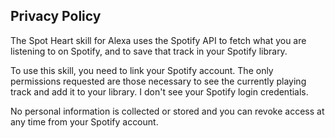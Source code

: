## Privacy Policy

The Spot Heart skill for Alexa uses the Spotify API to fetch what you are listening to on Spotify, and to save that track in your Spotify library.

To use this skill, you need to link your Spotify account. The only permissions requested are those necessary to see the currently playing track and add it to your library. I don't see your Spotify login credentials.

No personal information is collected or stored and you can revoke access at any time from your Spotify account.
